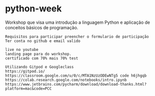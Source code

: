 # python-week
Workshop que visa uma introdução a linguagem Python e aplicação de conceitos básicos de programação.

    Requisitos para participar preencher o formulario de participação
    Ter conta no github e email valido
    
    live no youtube
    landing page para do workshop.
    certificado com 70% mais 70% test

    Utilizando Gitpod e Googleclass
    https://gitpod.io/
    https://classroom.google.com/u/0/c/MTA1NzUzODEwNTg5 code h6jhgqb
    https://colab.research.google.com/notebooks/intro.ipynb
    https://www.jetbrains.com/pycharm/download/download-thanks.html?platform=mac&code=PCC
